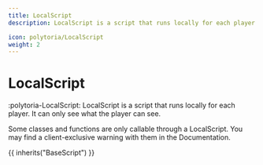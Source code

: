 ```yaml
---
title: LocalScript
description: LocalScript is a script that runs locally for each player. It can only see what the player can see.

icon: polytoria/LocalScript
weight: 2
---
```


# LocalScript

:polytoria-LocalScript: LocalScript is a script that runs locally for each player. It can only see what the player can see.

Some classes and functions are only callable through a LocalScript. You may find a client-exclusive warning with them in the Documentation.

{{ inherits("BaseScript") }}
